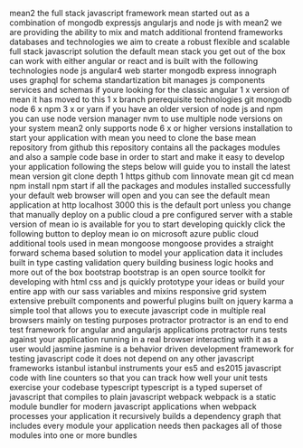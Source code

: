 mean2 the full stack javascript framework mean started out as a combination of mongodb expressjs angularjs and node js with mean2 we are providing the ability to mix and match additional frontend frameworks databases and technologies we aim to create a robust flexible and scalable full stack javascript solution the default mean stack you get out of the box can work with either angular or react and is built with the following technologies node js angular4 web starter mongodb express innograph uses graphql for schema standartization bit manages js components services and schemas if youre looking for the classic angular 1 x version of mean it has moved to this 1 x branch prerequisite technologies git mongodb node 6 x npm 3 x or yarn if you have an older version of node js and npm you can use node version manager nvm to use multiple node versions on your system mean2 only supports node 6 x or higher versions installation to start your application with mean you need to clone the base mean repository from github this repository contains all the packages modules and also a sample code base in order to start and make it easy to develop your application following the steps below will guide you to install the latest mean version git clone depth 1 https github com linnovate mean git cd mean npm install npm start if all the packages and modules installed successfully your default web browser will open and you can see the default mean application at http localhost 3000 this is the default port unless you change that manually deploy on a public cloud a pre configured server with a stable version of mean io is available for you to start developing quickly click the following button to deploy mean io on microsoft azure public cloud additional tools used in mean mongoose mongoose provides a straight forward schema based solution to model your application data it includes built in type casting validation query building business logic hooks and more out of the box bootstrap bootstrap is an open source toolkit for developing with html css and js quickly prototype your ideas or build your entire app with our sass variables and mixins responsive grid system extensive prebuilt components and powerful plugins built on jquery karma a simple tool that allows you to execute javascript code in multiple real browsers mainly on testing purposes protractor protractor is an end to end test framework for angular and angularjs applications protractor runs tests against your application running in a real browser interacting with it as a user would jasmine jasmine is a behavior driven development framework for testing javascript code it does not depend on any other javascript frameworks istanbul istanbul instruments your es5 and es2015 javascript code with line counters so that you can track how well your unit tests exercise your codebase typescript typescript is a typed superset of javascript that compiles to plain javascript webpack webpack is a static module bundler for modern javascript applications when webpack processes your application it recursively builds a dependency graph that includes every module your application needs then packages all of those modules into one or more bundles